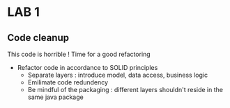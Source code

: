 <div class="pb"></div>

# LAB 1

## Code cleanup

This code is horrible ! Time for a good refactoring

- Refactor code in accordance to SOLID principles
  - Separate layers : introduce model, data access, business logic
  - Emilimate code redundency
  - Be mindful of the packaging : different layers shouldn't reside in the same java package
  